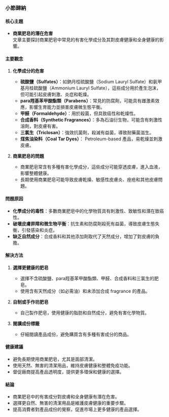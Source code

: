 ### 小節歸納

#### 核心主題
- **商業肥皂的潛在危害**  
  文章主要探討商業肥皂中常見的有害化學成分及其對皮膚健康和全身健康的影響。

#### 主要觀念
1. **化學成分的危害**  
   - **硫酸鹽（Sulfates）**：如鈉月桂硫酸鹽（Sodium Lauryl Sulfate）和氨甲基月桂硫酸鹽（Ammonium Lauryl Sulfate），這些成分用於產生泡沫，但可能引起皮膚刺激、炎症和乾燥。
   - **para羥基苯甲酸酯類（Parabens）**：常見的防腐劑，可能具有雌激素效應，影響生育能力並損害皮膚微生態平衡。
   - **甲醛（Formaldehyde）**：用於殺菌，但具致癌性和乾燥性。
   - **合成香料（Synthetic Fragrances）**：多為石油衍生物，可能含有刺激性溶劑，對皮膚有害。
   - **三氯生（Triclosan）**：強效抗菌劑，殺滅有益菌，導致耐藥菌滋生。
   - **煤焦油染料（Coal Tar Dyes）**： Petroleum-based 產品，易乾燥並刺激皮膚。

2. **商業肥皂的問題**  
   - 商業肥皂常含有多種有害化學成分，這些成分可能穿透皮膚，進入血液，影響整體健康。
   - 長期使用商業肥皂可能导致皮膚乾燥、敏感性皮膚炎、痤疮和其他皮膚問題。

#### 問題原因
- **化學成分的毒性**：多數商業肥皂中的化學物質具有刺激性、致敏性和潛在致癌性。
- **破壞皮膚屏障和微生物平衡**：抗生素和防腐劑殺死有益菌，導致皮膚生態失衡，引發感染和炎症。
- **缺乏自然成分**：合成香料和其他添加劑取代了天然成分，增加了對皮膚的負擔。

#### 解決方法
1. **選擇更健康的肥皂**  
   - 選擇不含硫酸鹽、para羥基苯甲酸酯類、甲醛、合成香料和三氯生的肥皂。
   - 使用含有天然成分（如必需油）和未添加合成 fragrance 的產品。

2. **自制或手作坊肥皂**  
   - 自己製作肥皂，使用健康的脂肪和自然成分，避免有害化學物質。

3. **閱讀成份標籤**  
   - 仔細閱讀產品成份，避免購買含有多種有害成分的商品。

#### 健康建議
- 避免長期使用商業肥皂，尤其是面部清潔。
- 使用天然、無害的清潔用品，維持皮膚健康和整體免疫功能。
- 督促廠商提高產品透明度，提供更多環保和健康的選擇。

#### 結論
- 商業肥皂中的有害成分對皮膚和全身健康有潛在危害。
- 選擇更自然、無害的清潔用品是維護皮膚健康的重要步驟。
- 提高消費者對產品成份的覺察，促進市場上更多健康的產品選擇。